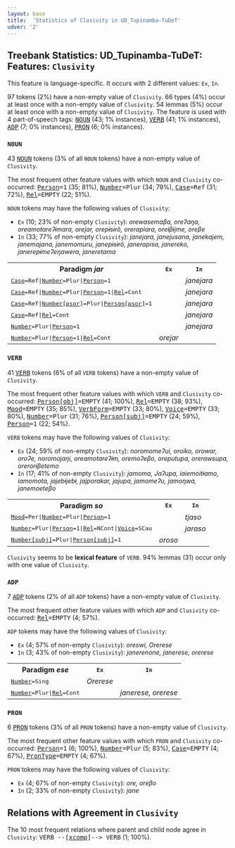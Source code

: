 ```yaml
---
layout: base
title:  'Statistics of Clusivity in UD_Tupinamba-TuDeT'
udver: '2'
---
```


## Treebank Statistics: UD_Tupinamba-TuDeT: Features: `Clusivity`

This feature is language-specific.
It occurs with 2 different values: `Ex`, `In`.

97 tokens (2%) have a non-empty value of `Clusivity`.
66 types (4%) occur at least once with a non-empty value of `Clusivity`.
54 lemmas (5%) occur at least once with a non-empty value of `Clusivity`.
The feature is used with 4 part-of-speech tags: <tt><a href="tpn_tudet-pos-NOUN.html">NOUN</a></tt> (43; 1% instances), <tt><a href="tpn_tudet-pos-VERB.html">VERB</a></tt> (41; 1% instances), <tt><a href="tpn_tudet-pos-ADP.html">ADP</a></tt> (7; 0% instances), <tt><a href="tpn_tudet-pos-PRON.html">PRON</a></tt> (6; 0% instances).

### `NOUN`

43 <tt><a href="tpn_tudet-pos-NOUN.html">NOUN</a></tt> tokens (3% of all `NOUN` tokens) have a non-empty value of `Clusivity`.

The most frequent other feature values with which `NOUN` and `Clusivity` co-occurred: <tt><a href="tpn_tudet-feat-Person.html">Person</a></tt><tt>=1</tt> (35; 81%), <tt><a href="tpn_tudet-feat-Number.html">Number</a></tt><tt>=Plur</tt> (34; 79%), <tt><a href="tpn_tudet-feat-Case.html">Case</a></tt><tt>=Ref</tt> (31; 72%), <tt><a href="tpn_tudet-feat-Rel.html">Rel</a></tt><tt>=EMPTY</tt> (22; 51%).

`NOUN` tokens may have the following values of `Clusivity`:

* `Ex` (10; 23% of non-empty `Clusivity`): <em>orewasemaβa, oreʔaŋa, oreamotareʔɨmara, orejar, orepɨsɨrõ, orerapiara, oreɨβɨjme, oreβe</em>
* `In` (33; 77% of non-empty `Clusivity`): <em>janejara, janejusana, janekajem, janemajana, janemomuru, janepɨsɨrõ, janerapisa, janereko, janerepɨmeʔeŋawera, janeretama</em>

<table>
  <tr><th>Paradigm <i>jar</i></th><th><tt>Ex</tt></th><th><tt>In</tt></th></tr>
  <tr><td><tt><tt><a href="tpn_tudet-feat-Case.html">Case</a></tt><tt>=Ref</tt>|<tt><a href="tpn_tudet-feat-Number.html">Number</a></tt><tt>=Plur</tt>|<tt><a href="tpn_tudet-feat-Person.html">Person</a></tt><tt>=1</tt></tt></td><td></td><td><em>janejara</em></td></tr>
  <tr><td><tt><tt><a href="tpn_tudet-feat-Case.html">Case</a></tt><tt>=Ref</tt>|<tt><a href="tpn_tudet-feat-Number.html">Number</a></tt><tt>=Plur</tt>|<tt><a href="tpn_tudet-feat-Person.html">Person</a></tt><tt>=1</tt>|<tt><a href="tpn_tudet-feat-Rel.html">Rel</a></tt><tt>=Cont</tt></tt></td><td></td><td><em>janejara</em></td></tr>
  <tr><td><tt><tt><a href="tpn_tudet-feat-Case.html">Case</a></tt><tt>=Ref</tt>|<tt><a href="tpn_tudet-feat-Number-psor.html">Number[psor]</a></tt><tt>=Plur</tt>|<tt><a href="tpn_tudet-feat-Person-psor.html">Person[psor]</a></tt><tt>=1</tt></tt></td><td></td><td><em>janejara</em></td></tr>
  <tr><td><tt><tt><a href="tpn_tudet-feat-Case.html">Case</a></tt><tt>=Ref</tt>|<tt><a href="tpn_tudet-feat-Rel.html">Rel</a></tt><tt>=Cont</tt></tt></td><td></td><td><em>janejara</em></td></tr>
  <tr><td><tt><tt><a href="tpn_tudet-feat-Number.html">Number</a></tt><tt>=Plur</tt>|<tt><a href="tpn_tudet-feat-Person.html">Person</a></tt><tt>=1</tt></tt></td><td></td><td><em>janejara</em></td></tr>
  <tr><td><tt><tt><a href="tpn_tudet-feat-Number.html">Number</a></tt><tt>=Plur</tt>|<tt><a href="tpn_tudet-feat-Person.html">Person</a></tt><tt>=1</tt>|<tt><a href="tpn_tudet-feat-Rel.html">Rel</a></tt><tt>=Cont</tt></tt></td><td><em>orejar</em></td><td></td></tr>
</table>

### `VERB`

41 <tt><a href="tpn_tudet-pos-VERB.html">VERB</a></tt> tokens (6% of all `VERB` tokens) have a non-empty value of `Clusivity`.

The most frequent other feature values with which `VERB` and `Clusivity` co-occurred: <tt><a href="tpn_tudet-feat-Person-obj.html">Person[obj]</a></tt><tt>=EMPTY</tt> (41; 100%), <tt><a href="tpn_tudet-feat-Rel.html">Rel</a></tt><tt>=EMPTY</tt> (38; 93%), <tt><a href="tpn_tudet-feat-Mood.html">Mood</a></tt><tt>=EMPTY</tt> (35; 85%), <tt><a href="tpn_tudet-feat-VerbForm.html">VerbForm</a></tt><tt>=EMPTY</tt> (33; 80%), <tt><a href="tpn_tudet-feat-Voice.html">Voice</a></tt><tt>=EMPTY</tt> (33; 80%), <tt><a href="tpn_tudet-feat-Number.html">Number</a></tt><tt>=Plur</tt> (31; 76%), <tt><a href="tpn_tudet-feat-Person-subj.html">Person[subj]</a></tt><tt>=EMPTY</tt> (24; 59%), <tt><a href="tpn_tudet-feat-Person.html">Person</a></tt><tt>=1</tt> (22; 54%).

`VERB` tokens may have the following values of `Clusivity`:

* `Ex` (24; 59% of non-empty `Clusivity`): <em>noromomeʔui, oroiko, orowar, oroʔe, noromojaŋi, oreamotareʔɨm, oremoʔeβo, oreputupa, orerawsupa, orerorɨβetemo</em>
* `In` (17; 41% of non-empty `Clusivity`): <em>jamoma, Jaʔupa, iaiemoitɨamo, iamomota, jajebɨjebɨ, jajporakar, jajupa, jamomeʔu, jamoŋwa, janemoeteβo</em>

<table>
  <tr><th>Paradigm <i>so</i></th><th><tt>Ex</tt></th><th><tt>In</tt></th></tr>
  <tr><td><tt><tt><a href="tpn_tudet-feat-Mood.html">Mood</a></tt><tt>=Per</tt>|<tt><a href="tpn_tudet-feat-Number.html">Number</a></tt><tt>=Plur</tt>|<tt><a href="tpn_tudet-feat-Person.html">Person</a></tt><tt>=1</tt></tt></td><td></td><td><em>tjaso</em></td></tr>
  <tr><td><tt><tt><a href="tpn_tudet-feat-Number.html">Number</a></tt><tt>=Plur</tt>|<tt><a href="tpn_tudet-feat-Person.html">Person</a></tt><tt>=1</tt>|<tt><a href="tpn_tudet-feat-Rel.html">Rel</a></tt><tt>=NCont</tt>|<tt><a href="tpn_tudet-feat-Voice.html">Voice</a></tt><tt>=SCau</tt></tt></td><td></td><td><em>jaraso</em></td></tr>
  <tr><td><tt><tt><a href="tpn_tudet-feat-Number-subj.html">Number[subj]</a></tt><tt>=Plur</tt>|<tt><a href="tpn_tudet-feat-Person-subj.html">Person[subj]</a></tt><tt>=1</tt></tt></td><td><em>oroso</em></td><td></td></tr>
</table>

`Clusivity` seems to be **lexical feature** of `VERB`. 94% lemmas (31) occur only with one value of `Clusivity`.

### `ADP`

7 <tt><a href="tpn_tudet-pos-ADP.html">ADP</a></tt> tokens (2% of all `ADP` tokens) have a non-empty value of `Clusivity`.

The most frequent other feature values with which `ADP` and `Clusivity` co-occurred: <tt><a href="tpn_tudet-feat-Rel.html">Rel</a></tt><tt>=EMPTY</tt> (4; 57%).

`ADP` tokens may have the following values of `Clusivity`:

* `Ex` (4; 57% of non-empty `Clusivity`): <em>oreswi, Orerese</em>
* `In` (3; 43% of non-empty `Clusivity`): <em>janerenone, janerese, orerese</em>

<table>
  <tr><th>Paradigm <i>ese</i></th><th><tt>Ex</tt></th><th><tt>In</tt></th></tr>
  <tr><td><tt><tt><a href="tpn_tudet-feat-Number.html">Number</a></tt><tt>=Sing</tt></tt></td><td><em>Orerese</em></td><td></td></tr>
  <tr><td><tt><tt><a href="tpn_tudet-feat-Number.html">Number</a></tt><tt>=Plur</tt>|<tt><a href="tpn_tudet-feat-Rel.html">Rel</a></tt><tt>=Cont</tt></tt></td><td></td><td><em>janerese, orerese</em></td></tr>
</table>

### `PRON`

6 <tt><a href="tpn_tudet-pos-PRON.html">PRON</a></tt> tokens (3% of all `PRON` tokens) have a non-empty value of `Clusivity`.

The most frequent other feature values with which `PRON` and `Clusivity` co-occurred: <tt><a href="tpn_tudet-feat-Person.html">Person</a></tt><tt>=1</tt> (6; 100%), <tt><a href="tpn_tudet-feat-Number.html">Number</a></tt><tt>=Plur</tt> (5; 83%), <tt><a href="tpn_tudet-feat-Case.html">Case</a></tt><tt>=EMPTY</tt> (4; 67%), <tt><a href="tpn_tudet-feat-PronType.html">PronType</a></tt><tt>=EMPTY</tt> (4; 67%).

`PRON` tokens may have the following values of `Clusivity`:

* `Ex` (4; 67% of non-empty `Clusivity`): <em>ore, oreβo</em>
* `In` (2; 33% of non-empty `Clusivity`): <em>jane</em>

## Relations with Agreement in `Clusivity`

The 10 most frequent relations where parent and child node agree in `Clusivity`:
<tt>VERB --[<tt><a href="tpn_tudet-dep-xcomp.html">xcomp</a></tt>]--> VERB</tt> (1; 100%).

